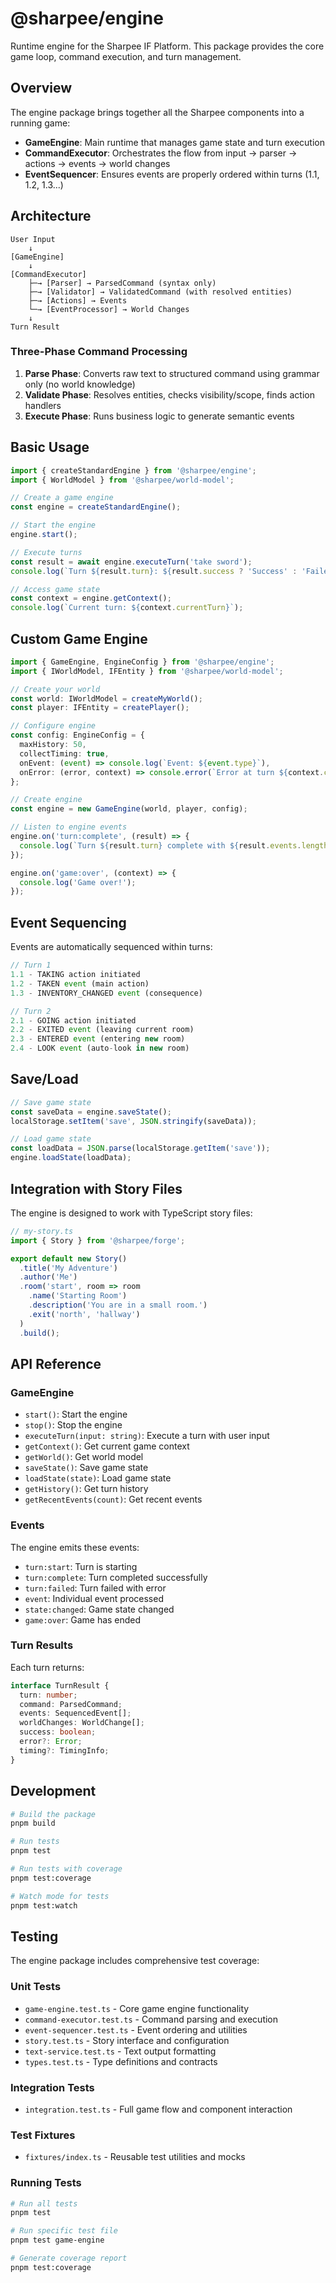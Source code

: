 # @sharpee/engine

Runtime engine for the Sharpee IF Platform. This package provides the core game loop, command execution, and turn management.

## Overview

The engine package brings together all the Sharpee components into a running game:

- **GameEngine**: Main runtime that manages game state and turn execution
- **CommandExecutor**: Orchestrates the flow from input → parser → actions → events → world changes
- **EventSequencer**: Ensures events are properly ordered within turns (1.1, 1.2, 1.3...)

## Architecture

```
User Input
    ↓
[GameEngine]
    ↓
[CommandExecutor]
    ├─→ [Parser] → ParsedCommand (syntax only)
    ├─→ [Validator] → ValidatedCommand (with resolved entities)
    ├─→ [Actions] → Events
    └─→ [EventProcessor] → World Changes
    ↓
Turn Result
```

### Three-Phase Command Processing

1. **Parse Phase**: Converts raw text to structured command using grammar only (no world knowledge)
2. **Validate Phase**: Resolves entities, checks visibility/scope, finds action handlers
3. **Execute Phase**: Runs business logic to generate semantic events

## Basic Usage

```typescript
import { createStandardEngine } from '@sharpee/engine';
import { WorldModel } from '@sharpee/world-model';

// Create a game engine
const engine = createStandardEngine();

// Start the engine
engine.start();

// Execute turns
const result = await engine.executeTurn('take sword');
console.log(`Turn ${result.turn}: ${result.success ? 'Success' : 'Failed'}`);

// Access game state
const context = engine.getContext();
console.log(`Current turn: ${context.currentTurn}`);
```

## Custom Game Engine

```typescript
import { GameEngine, EngineConfig } from '@sharpee/engine';
import { IWorldModel, IFEntity } from '@sharpee/world-model';

// Create your world
const world: IWorldModel = createMyWorld();
const player: IFEntity = createPlayer();

// Configure engine
const config: EngineConfig = {
  maxHistory: 50,
  collectTiming: true,
  onEvent: (event) => console.log(`Event: ${event.type}`),
  onError: (error, context) => console.error(`Error at turn ${context.currentTurn}:`, error)
};

// Create engine
const engine = new GameEngine(world, player, config);

// Listen to engine events
engine.on('turn:complete', (result) => {
  console.log(`Turn ${result.turn} complete with ${result.events.length} events`);
});

engine.on('game:over', (context) => {
  console.log('Game over!');
});
```

## Event Sequencing

Events are automatically sequenced within turns:

```typescript
// Turn 1
1.1 - TAKING action initiated
1.2 - TAKEN event (main action)
1.3 - INVENTORY_CHANGED event (consequence)

// Turn 2
2.1 - GOING action initiated
2.2 - EXITED event (leaving current room)
2.3 - ENTERED event (entering new room)
2.4 - LOOK event (auto-look in new room)
```

## Save/Load

```typescript
// Save game state
const saveData = engine.saveState();
localStorage.setItem('save', JSON.stringify(saveData));

// Load game state
const loadData = JSON.parse(localStorage.getItem('save'));
engine.loadState(loadData);
```

## Integration with Story Files

The engine is designed to work with TypeScript story files:

```typescript
// my-story.ts
import { Story } from '@sharpee/forge';

export default new Story()
  .title('My Adventure')
  .author('Me')
  .room('start', room => room
    .name('Starting Room')
    .description('You are in a small room.')
    .exit('north', 'hallway')
  )
  .build();
```

## API Reference

### GameEngine

- `start()`: Start the engine
- `stop()`: Stop the engine
- `executeTurn(input: string)`: Execute a turn with user input
- `getContext()`: Get current game context
- `getWorld()`: Get world model
- `saveState()`: Save game state
- `loadState(state)`: Load game state
- `getHistory()`: Get turn history
- `getRecentEvents(count)`: Get recent events

### Events

The engine emits these events:

- `turn:start`: Turn is starting
- `turn:complete`: Turn completed successfully
- `turn:failed`: Turn failed with error
- `event`: Individual event processed
- `state:changed`: Game state changed
- `game:over`: Game has ended

### Turn Results

Each turn returns:

```typescript
interface TurnResult {
  turn: number;
  command: ParsedCommand;
  events: SequencedEvent[];
  worldChanges: WorldChange[];
  success: boolean;
  error?: Error;
  timing?: TimingInfo;
}
```

## Development

```bash
# Build the package
pnpm build

# Run tests
pnpm test

# Run tests with coverage
pnpm test:coverage

# Watch mode for tests
pnpm test:watch
```

## Testing

The engine package includes comprehensive test coverage:

### Unit Tests
- `game-engine.test.ts` - Core game engine functionality
- `command-executor.test.ts` - Command parsing and execution
- `event-sequencer.test.ts` - Event ordering and utilities
- `story.test.ts` - Story interface and configuration
- `text-service.test.ts` - Text output formatting
- `types.test.ts` - Type definitions and contracts

### Integration Tests
- `integration.test.ts` - Full game flow and component interaction

### Test Fixtures
- `fixtures/index.ts` - Reusable test utilities and mocks

### Running Tests

```bash
# Run all tests
pnpm test

# Run specific test file
pnpm test game-engine

# Generate coverage report
pnpm test:coverage
```
